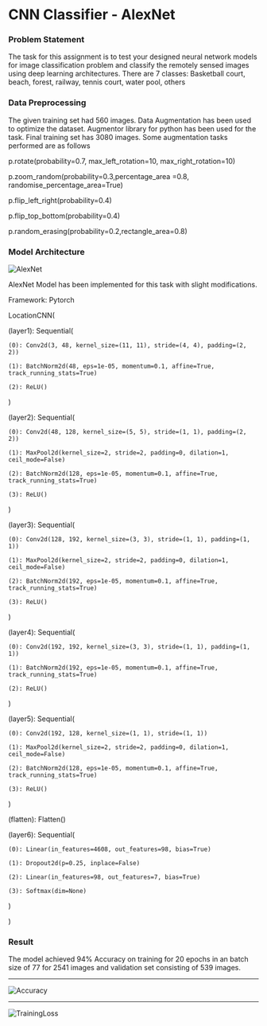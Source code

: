 # CNN Classifier - AlexNet

### Problem Statement

The task for this assignment is to test your designed neural network models for image classification problem and classify the remotely sensed images using deep learning architectures. There are 7 classes: Basketball court, beach, forest, railway, tennis court, water pool, others

### Data Preprocessing 

The given training set had 560 images. Data Augmentation has been used to optimize the dataset. Augmentor library for python has been used for the task. Final training set has 3080 images. Some augmentation tasks performed are as follows
  
p.rotate(probability=0.7, max_left_rotation=10, max_right_rotation=10)

p.zoom_random(probability=0.3,percentage_area =0.8, randomise_percentage_area=True)

p.flip_left_right(probability=0.4)

p.flip_top_bottom(probability=0.4)

p.random_erasing(probability=0.2,rectangle_area=0.8)

### Model Architecture

![AlexNet]("/alexnet.png")

AlexNet Model has been implemented for this task with slight modifications.

Framework: Pytorch

LocationCNN(

  (layer1): Sequential(

    (0): Conv2d(3, 48, kernel_size=(11, 11), stride=(4, 4), padding=(2, 2))

    (1): BatchNorm2d(48, eps=1e-05, momentum=0.1, affine=True, track_running_stats=True)

    (2): ReLU()

  )

  (layer2): Sequential(

    (0): Conv2d(48, 128, kernel_size=(5, 5), stride=(1, 1), padding=(2, 2))

    (1): MaxPool2d(kernel_size=2, stride=2, padding=0, dilation=1, ceil_mode=False)

    (2): BatchNorm2d(128, eps=1e-05, momentum=0.1, affine=True, track_running_stats=True)

    (3): ReLU()

  )

  (layer3): Sequential(

    (0): Conv2d(128, 192, kernel_size=(3, 3), stride=(1, 1), padding=(1, 1))

    (1): MaxPool2d(kernel_size=2, stride=2, padding=0, dilation=1, ceil_mode=False)

    (2): BatchNorm2d(192, eps=1e-05, momentum=0.1, affine=True, track_running_stats=True)

    (3): ReLU()

  )

  (layer4): Sequential(

    (0): Conv2d(192, 192, kernel_size=(3, 3), stride=(1, 1), padding=(1, 1))

    (1): BatchNorm2d(192, eps=1e-05, momentum=0.1, affine=True, track_running_stats=True)

    (2): ReLU()

  )

  (layer5): Sequential(

    (0): Conv2d(192, 128, kernel_size=(1, 1), stride=(1, 1))

    (1): MaxPool2d(kernel_size=2, stride=2, padding=0, dilation=1, ceil_mode=False)

    (2): BatchNorm2d(128, eps=1e-05, momentum=0.1, affine=True, track_running_stats=True)

    (3): ReLU()

  )

  (flatten): Flatten()

  (layer6): Sequential(

    (0): Linear(in_features=4608, out_features=98, bias=True)

    (1): Dropout2d(p=0.25, inplace=False)

    (2): Linear(in_features=98, out_features=7, bias=True)

    (3): Softmax(dim=None)

  )

)

### Result

The model achieved 94% Accuracy on training for 20 epochs in an batch size of 77 for 2541 images and validation set consisting of 539 images.
<hr>

![Accuracy]("./accuracy.png)

<hr>

![TrainingLoss]("./trainloss.png")



